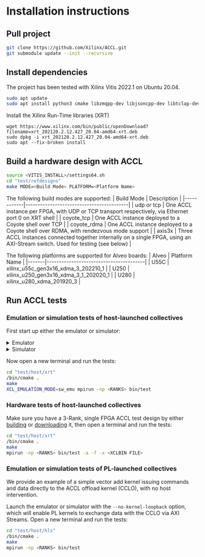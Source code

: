 # Installation instructions

## Pull project
```sh
git clone https://github.com/Xilinx/ACCL.git
git submodule update --init --recursive
```

## Install dependencies
The project has been tested with Xilinx Vitis 2022.1 on Ubuntu 20.04.
```sh
sudo apt update
sudo apt install python3 cmake libzmqpp-dev libjsoncpp-dev libtclap-dev libopenmpi-dev xvfb
```
Install the Xilinx Run-Time libraries (XRT)
```
wget https://www.xilinx.com/bin/public/openDownload?filename=xrt_202120.2.12.427_20.04-amd64-xrt.deb
sudo dpkg -i xrt_202120.2.12.427_20.04-amd64-xrt.deb
sudo apt --fix-broken install
```

## Build a hardware design with ACCL

```sh
source <VITIS_INSTALL>/settings64.sh
cd "test/refdesigns"
make MODE=<Build Mode> PLATFORM=<Platform Name>
```

The following build modes are supported:
| Build Mode | Description                              |
|------------|------------------------------------------|
| udp or tcp | One ACCL instance per FPGA, with UDP or TCP transport respectively, via Ethernet port 0 on XRT shell |
| coyote_tcp | One ACCL instance deployed to a Coyote shell over TCP |
| coyote_rdma | One ACCL instance deployed to a Coyote shell over RDMA, with rendezvous mode support |
| axis3x     | Three ACCL instances connected together internally on a single FPGA, using an AXI-Stream switch. Used for testing (see below) |

The following platforms are supported for Alveo boards:
| Alveo | Platform Name                          |
|-------|----------------------------------------|
| U55C  | xilinx_u55c_gen3x16_xdma_3_202210_1    |
| U250  | xilinx_u250_gen3x16_xdma_3_1_202020_1  |
| U280  | xilinx_u280_xdma_201920_3              |

## Run ACCL tests
### Emulation or simulation tests of host-launched collectives
First start up either the emulator or simulator:
<details>
  <summary>Emulator</summary>

  ```sh
  cd "test/model/emulator"
  source <VITIS_INSTALL>/settings64.sh
  /bin/cmake .
  python3 run.py -n <RANKS>
  ```
</details>

<details>
  <summary>Simulator</summary>

  ```sh
  cd "kernels/cclo"
  source <VIVADO_INSTALL>/settings64.sh
  make STACK_TYPE=TCP EN_FANIN=1 simdll
  cd "../../test/model/simulation"
  source <VITIS_INSTALL>/settings64.sh
  /bin/cmake .
  python3 run.py -n <RANKS>
  ```
</details>

Now open a new terminal and run the tests:
```sh
cd "test/host/xrt"
/bin/cmake .
make
XCL_EMULATION_MODE=sw_emu mpirun -np <RANKS> bin/test
```

### Hardware tests of host-launched collectives
Make sure you have a 3-Rank, single FPGA ACCL test design by either [building](#build-a-hardware-design-with-accl) or [downloading](https://github.com/Xilinx/ACCL/releases/tag/axis3x) it, then open a terminal and run the tests:
```sh
cd "test/host/xrt"
/bin/cmake .
make
mpirun -np <RANKS> bin/test -a -f -x <XCLBIN FILE>
```

### Emulation or simulation tests of PL-launched collectives
We provide an example of a simple vector add kernel issuing commands and data directly to the ACCL offload kernel (CCLO), with no host intervention.

Launch the emulator or simulator with the `--no-kernel-loopback` option, which will enable PL kernels to exchange data with the CCLO via AXI Streams. Open a new terminal and run the tests:
```sh
cd "test/host/hls"
/bin/cmake .
make
mpirun -np <RANKS> bin/test
```